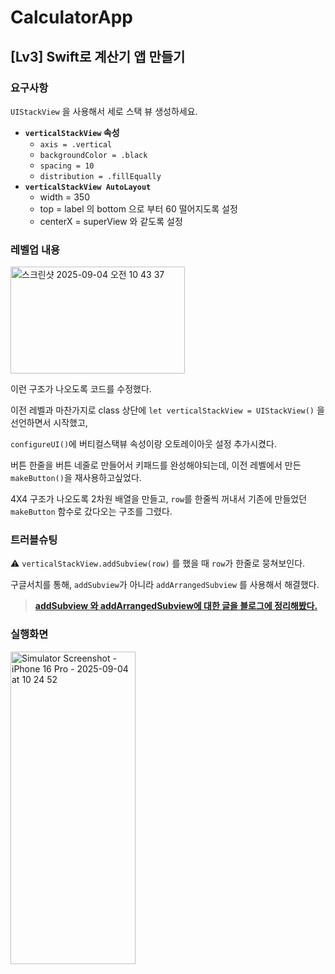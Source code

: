# CalculatorApp
## [Lv3] Swift로 계산기 앱 만들기

### 요구사항

`UIStackView` 을 사용해서 세로 스택 뷰 생성하세요.

- **`verticalStackView` 속성**
    - `axis = .vertical`
    - `backgroundColor = .black`
    - `spacing = 10`
    - `distribution = .fillEqually`
- **`verticalStackView AutoLayout`**
    - width = 350
    - top = label 의 bottom 으로 부터 60 떨어지도록 설정
    - centerX = superView 와 같도록 설정

### 레벨업 내용

<img width="279" height="171" alt="스크린샷 2025-09-04 오전 10 43 37" src="https://github.com/user-attachments/assets/3583ad64-3738-4dcc-9b57-3355b57134f5" />


이런 구조가 나오도록 코드를 수정했다.

이전 레벨과 마찬가지로 class 상단에 ```let verticalStackView = UIStackView()``` 을 선언하면서 시작했고,

```configureUI()```에 버티컬스택뷰 속성이랑 오토레이아웃 설정 추가시켰다. 

버튼 한줄을 버튼 네줄로 만들어서 키패드를 완성해야되는데, 이전 레벨에서 만든 ```makeButton()```을 재사용하고싶었다.

4X4 구조가 나오도록 2차원 배열을 만들고, ```row```를 한줄씩 꺼내서 기존에 만들었던 ```makeButton``` 함수로 갔다오는 구조를 그렸다.

### 트러블슈팅

⚠️ ```verticalStackView.addSubview(row)``` 를 했을 때 ```row```가 한줄로 뭉쳐보인다.

구글서치를 통해, ```addSubview```가 아니라 ```addArrangedSubview``` 를 사용해서 해결했다.

> **[addSubview 와 addArrangedSubview에 대한 글을 블로그에 정리해봤다.](https://velog.io/@hemssy/addArrangedSubview-와-addSubview)**


### 실행화면

<img width="200" height="500" alt="Simulator Screenshot - iPhone 16 Pro - 2025-09-04 at 10 24 52" src="https://github.com/user-attachments/assets/6c124c8e-8782-4d5d-86cf-5f89f99d58d6" />
